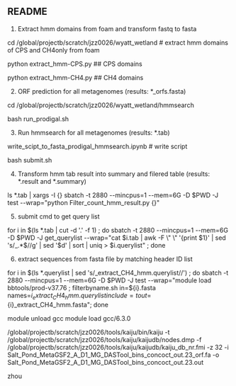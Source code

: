 ## README
1. Extract hmm domains from foam and transform fastq to fasta

  cd /global/projectb/scratch/jzz0026/wyatt_wetland # extract hmm domains of CPS and CH4only from foam

  python extract_hmm-CPS.py ## CPS domains
  
  python extract_hmm-CH4.py ## CH4 domains
  

2. ORF prediction for all metagenomes (results: *_orfs.fasta) 

  cd /global/projectb/scratch/jzz0026/wyatt_wetland/hmmsearch
  
  bash run_prodigal.sh
  

3. Run hmmsearch for all metagenomes (results: *.tab)

  write_scipt_to_fasta_prodigal_hmmsearch.ipynb # write script
  
  bash submit.sh
  

4. Transform hmm tab result into summary and filered table (results: *.result and *.summary)

  ls *.tab | xargs -I {} sbatch -t 2880 --mincpus=1 --mem=6G -D $PWD -J test --wrap="python Filter_count_hmm_result.py {}"
  
5. submit cmd to get query list

  for i in $(ls *.tab | cut -d '.' -f 1) ; do sbatch -t 2880 --mincpus=1 --mem=6G -D $PWD -J get_querylist --wrap="cat $i.tab | awk -F \" \" '{print $1}' | sed 's/_.*$//g' | sed '$d' | sort | uniq > $i.querylist" ; done

6. extract sequences from fasta file by matching header ID list

  for i in $(ls *.querylist | sed 's/_extract_CH4_hmm.querylist//') ; do sbatch -t 2880 --mincpus=1 --mem=6G -D $PWD -J test --wrap="module load bbtools/prod-v37.76 ; filterbyname.sh in=${i}.fasta names=${i}_extract_CH4_hmm.querylist include=t out=${i}_extract_CH4_hmm.fasta";  done


module unload gcc
module load gcc/6.3.0 

/global/projectb/scratch/jzz0026/tools/kaiju/bin/kaiju -t /global/projectb/scratch/jzz0026/tools/kaiju/kaijudb/nodes.dmp -f /global/projectb/scratch/jzz0026/tools/kaiju/kaijudb/kaiju_db_nr.fmi -z 32 -i Salt_Pond_MetaGSF2_A_D1_MG_DASTool_bins_concoct_out.23_orf.fa -o Salt_Pond_MetaGSF2_A_D1_MG_DASTool_bins_concoct_out.23.out

zhou

